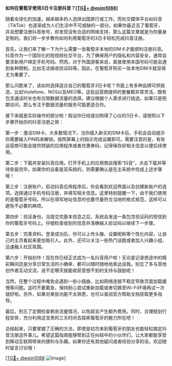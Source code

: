 **如何在葡萄牙使用3日卡注册抖音？[[TG💪+ @esim1088](https://t.me/s/esim1088)]**

随着全球化的加速，越来越多的人选择出国旅行或工作。而社交媒体平台如抖音（TikTok）也逐渐成为人们生活中不可或缺的一部分。如果你最近去了葡萄牙，并且想要注册抖音账号，却发现没有合适的网络支持，那么这篇文章就是为你量身定制的。我们将一步步教你如何利用葡萄牙的3日卡轻松完成抖音注册。

首先，让我们来了解一下为什么需要一张葡萄牙本地的SIM卡才能顺利注册抖音。抖音作为一个国际化的短视频社交平台，为了确保用户的隐私和内容安全，通常会要求新用户绑定手机号码。然而，对于外国游客来说，直接使用本国号码可能会遇到各种限制，比如无法接收验证码等。因此，在葡萄牙购买一张本地SIM卡就显得尤为重要了。

那么问题来了，该如何选择适合自己的葡萄牙3日卡呢？市面上有多种品牌可供挑选，比如Vodafone、NOS以及MEO等。这些运营商提供的套餐都非常灵活，既有包含通话时长也有仅限数据流量的选择。建议根据个人需求进行挑选，如果只是短期访问，那么专注于数据流量的服务可能更适合你。

接下来就是实际操作的部分啦！假设你已经成功购得了心仪的3日卡，请按照以下步骤开始你的抖音注册之旅：

第一步：激活SIM卡。大多数情况下，当你插入新买的SIM卡后，手机会自动提示你需要输入PIN码来解锁。按照屏幕上的指示完成设置即可。需要注意的是，有些运营商可能会提供预装的应用程序或者优惠券码，记得保存好相关信息以便后续使用。

第二步：下载并安装抖音应用。打开手机上的应用商店搜索“抖音”，点击下载并等待安装完毕。如果你的设备是双系统的，则需要确认是在主系统中完成上述步骤哦！

第三步：注册账户。启动抖音应用程序后，你会看到欢迎界面以及创建新账户的选项。选择通过手机号码注册，并填写相关信息。这里特别提醒一下，由于我们使用的是葡萄牙号码，所以在填写地址信息时也要尽量符合当地的格式规范，这样可以避免不必要的麻烦。

第四步：验证身份。当提交完基本信息之后，系统会发送一条包含验证码的短信到你的葡萄牙号码上。仔细检查收到的信息并准确输入验证码以继续下一步骤。

第五步：完善资料。登录成功后，你可以上传头像、设置昵称等个性化内容，让自己的主页看起来更加吸引人。此外，还可以关注一些热门话题或者加入兴趣小组，迅速融入社区氛围。

第六步：开始创作！现在你已经正式成为一名抖音用户啦！无论是记录旅途中的精彩瞬间还是分享日常生活的小确幸，都可以随时随地地表达自我。别忘了多与其他创作者互动交流，说不定哪天就能收获意想不到的支持与鼓励呢！

当然，在整个过程中难免会遇到一些小插曲，比如网络连接不稳定导致页面加载缓慢等问题。这时不要着急，保持耐心尝试重新加载或者切换至Wi-Fi环境再试一次就好啦。另外，如果对某些功能不太熟悉，也可以查阅官方帮助文档获取更多指导。

最后，别忘了定期检查剩余流量情况，以免超支产生额外费用。同时，合理规划行程安排，充分利用这宝贵的三天时间去探索葡萄牙的魅力所在吧！

总结起来，只要掌握了正确的方法，即使是初次来到葡萄牙的朋友也能轻松搞定抖音注册这件事儿。希望这篇指南能够帮到正在纠结中的小伙伴们，让大家都能享受到移动互联网带来的便利与乐趣。如果你还有其他疑问或者经验分享的话，欢迎随时留言讨论哦！

[[TG💪+ @esim1088](https://t.me/s/esim1088) ![Image](https://i.postimg.cc/4NQfJmqS/Snipaste-2025-05-13-00-14-12.png)]